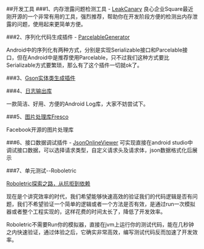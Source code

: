 ##开发工具
###1、内存泄露问题检测工具 - [LeakCanary](https://github.com/square/leakcanary)
良心企业Square最近刚开源的一个非常有用的工具，强烈推荐，帮助你在开发阶段方便的检测出内存泄露的问题，使用起来更简单方便。

###2、序列化代码生成插件 - [ParcelableGenerator](https://github.com/mcharmas/android-parcelable-intellij-plugin)

Android中的序列化有两种方式，分别是实现Serializable接口和Parcelable接口，但在Android中是推荐使用Parcelable，只不过我们这种方式要比Serializable方式要繁琐，那么有了这个插件一切就ok了。

###3、[Gson实体类生成插件](https://github.com/chiemy/GsonFormat)

###4、[日志输出库](https://github.com/orhanobut/logger)

一款简洁、好用、方便的Android Log库，大家不妨尝试下。

###5、[图片处理库Fresco](http://fresco-cn.org/)

Facebook开源的图片处理库

###6、接口数据调试插件 - [JsonOnlineViewer](https://plugins.jetbrains.com/plugin/7838?pr=)
可实现直接在android studio中调试接口数据，可以选择请求类型，自定义请求头及请求体，json数据格式化后展示

###7、单元测试--Roboletric

[Roboletric探索之路，从抗拒到依赖](http://iceanson.github.io/Robolectric-%E6%8E%A2%E7%B4%A2%E4%B9%8B%E8%B7%AF)

现在是个讲究效率的时代，我们希望能够快速高效的验证我们的代码逻辑是否有问题，我们不希望验证一个简单的逻辑或者一个方法是否有效，是通过run一次模拟器或者整个工程实现的，这样花费的时间太长了，降低了开发效率。

Roboletric不需要Run你的模拟器，直接在jvm上运行你的测试代码，能在几秒钟之内快速验证，通过体验之后，它确实非常高效，编写测试代码反而加速了开发效率。 

